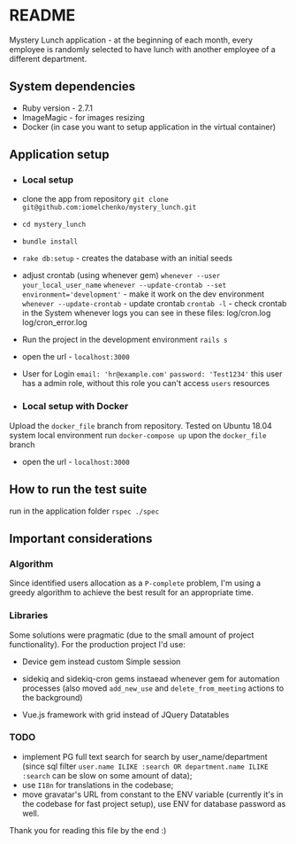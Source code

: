 # README

Mystery Lunch application - at the beginning of each month, every employee is
randomly selected to have lunch with another employee of a different department.

## System dependencies
* Ruby version - 2.7.1
* ImageMagic - for images resizing
* Docker (in case you want to setup application in the virtual container)

## Application setup
* ### Local setup
* clone the app from repository
`git clone git@github.com:iomelchenko/mystery_lunch.git`
* `cd mystery_lunch`
* `bundle install`
* `rake db:setup` - creates the database with an initial seeds
* adjust crontab (using whenever gem)
`whenever --user your_local_user_name`
`whenever --update-crontab --set environment='development'` - make it work on the dev environment
`whenever --update-crontab` - update crontab
`crontab -l` - check crontab in the System
whenever logs you can see in these files:
log/cron.log
log/cron_error.log
* Run the project in the development environment
`rails s`
* open the url - `localhost:3000`

* User for Login
`email: 'hr@example.com'`
`password: 'Test1234'`
this user has a admin role, without this role you can't access `users` resources

* ### Local setup with Docker
Upload the `docker_file` branch from repository.
Tested on Ubuntu 18.04 system local environment
run `docker-compose up` upon the `docker_file` branch
* open the url - `localhost:3000`

##  How to run the test suite
run in the application folder
`rspec ./spec`

##  Important considerations

### Algorithm
Since identified users allocation as a `P-complete` problem, I'm using a greedy algorithm to achieve the best result for an appropriate time.
### Libraries
Some solutions were pragmatic (due to the small amount of project functionality).
For the production project I'd use:
* Device gem instead custom Simple session
* sidekiq and sidekiq-cron gems instaead whenever gem for automation processes
(also moved `add_new_use` and `delete_from_meeting` actions to the background)

* Vue.js framework with grid instead of JQuery Datatables

### TODO
* implement PG full text search for search by user_name/department (since sql filter `user.name ILIKE :search OR department.name ILIKE :search` can be slow on some amount of data);
* use `I18n` for translations in the codebase;
* move gravatar's URL from constant to the ENV variable (currently it's in the codebase for fast project setup), use ENV for database password as well.

Thank you for reading this file by the end :)
